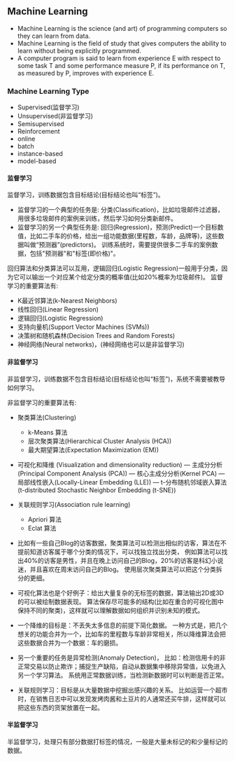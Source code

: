 ## Machine Learning

- Machine Learning is the science (and art) of programming computers so they can learn from data.
- Machine Learning is the field of study that gives computers the ability to learn without being explicitly programmed.
- A computer program is said to learn from experience E with respect to some task T and some performance measure P, 
if its performance on T, as measured by P, improves with experience E.

### Machine Learning Type
  - Supervised(监督学习)
  - Unsupervised(非监督学习)
  - Semisupervised
  - Reinforcement
  - online
  - batch
  - instance-based
  - model-based
  
#### 监督学习
监督学习，训练数据包含目标结论(目标结论也叫“标签”)。
  - 监督学习的一个典型的任务是: 分类(Classification)，比如垃圾邮件过滤器，用很多垃圾邮件的案例来训练，然后学习如何分类新邮件。
  - 监督学习的另一个典型任务是: 回归(Regression)，预测(Predict)一个目标数值，比如二手车的价格，给出一组功能数据(里程数，车龄，品牌等)，这些数据叫做“预测器”(predictors)。
  训练系统时，需要提供很多二手车的案例数据，包括"预测器"和"标签(即价格)"。

回归算法和分类算法可以互用，逻辑回归(Logistic Regression)一般用于分类，因为它可以输出一个对应某个给定分类的概率值(比如20%概率为垃圾邮件)。
监督学习的重要算法有:
  - K最近邻算法(k-Nearest Neighbors)
  - 线性回归(Linear Regression)
  - 逻辑回归(Logistic Regression)
  - 支持向量机(Support Vector Machines (SVMs))
  - 决策树和随机森林(Decision Trees and Random Forests)
  - 神经网络(Neural networks)，(神经网络也可以是非监督学习)
  
#### 非监督学习
非监督学习，训练数据不包含目标结论(目标结论也叫“标签”)，系统不需要被教导如何学习。

非监督学习的重要算法有:
  - 聚类算法(Clustering)
    - k-Means 算法
    - 层次聚类算法(Hierarchical Cluster Analysis (HCA))
    - 最大期望算法(Expectation Maximization (EM))
  - 可视化和降维 (Visualization and dimensionality reduction)
    — 主成分分析(Principal Component Analysis (PCA))
    — 核心主成分分析(Kernel PCA)
    — 局部线性嵌入(Locally-Linear Embedding (LLE))
    — t-分布随机邻域嵌入算法(t-distributed Stochastic Neighbor Embedding (t-SNE))
  - 关联规则学习(Association rule learning)
    - Apriori 算法
    - Eclat 算法

- 比如有一些自己Blog的访客数据，聚类算法可以检测出相似的访客，算法在不提前知道访客属于哪个分类的情况下，可以找独立找出分类，
例如算法可以找出40%的访客是男性，并且在晚上访问自己的Blog，20%的访客是科幻小说迷，并且喜欢在周末访问自己的Blog。
使用层次聚类算法可以把这个分类拆分的更细。

- 可视化算法也是个好例子：给出大量复杂的无标签的数据，算法输出2D或3D的可以被绘制数据表现。
算法保存尽可能多的结构(比如在重合的可视化图中保持不同的聚类)，这样就可以理解数据如何组织并识别未知的模式。

- 一个降维的目标是：不丢失太多信息的前提下简化数据。
一种方式是，把几个想关的功能合并为一个，比如车的里程数与车龄非常相关，所以降维算法会把这些数据合并为一个数据：车的磨损。

- 另一个重要的任务是异常检测(Anomaly Detection)，
比如：检测信用卡的非正常交易以防止欺诈；捕捉生产缺陷，自动从数据集中移除异常值，以免进入另一个学习算法。
系统用正常数据训练，当检测新数据时可以判断是否正常。 

- 关联规则学习：目标是从大量数据中挖掘出感兴趣的关系。
比如运营一个超市时，在销售日志中可以发现发烤肉酱和土豆片的人通常还买牛排，这样就可以把这些东西的货架放置在一起。

#### 半监督学习
半监督学习，处理只有部分数据打标签的情况，一般是大量未标记的和少量标记的数据。
